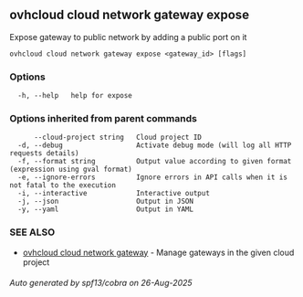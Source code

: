 ## ovhcloud cloud network gateway expose

Expose gateway to public network by adding a public port on it

```
ovhcloud cloud network gateway expose <gateway_id> [flags]
```

### Options

```
  -h, --help   help for expose
```

### Options inherited from parent commands

```
      --cloud-project string   Cloud project ID
  -d, --debug                  Activate debug mode (will log all HTTP requests details)
  -f, --format string          Output value according to given format (expression using gval format)
  -e, --ignore-errors          Ignore errors in API calls when it is not fatal to the execution
  -i, --interactive            Interactive output
  -j, --json                   Output in JSON
  -y, --yaml                   Output in YAML
```

### SEE ALSO

* [ovhcloud cloud network gateway](ovhcloud_cloud_network_gateway.md)	 - Manage gateways in the given cloud project

###### Auto generated by spf13/cobra on 26-Aug-2025
